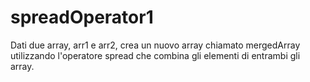 # spreadOperator1
Dati due array, arr1 e arr2, 
crea un nuovo array chiamato mergedArray
utilizzando l'operatore spread che combina gli elementi di entrambi gli array.